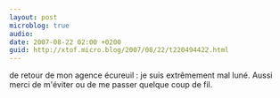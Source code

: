 ```yaml
---
layout: post
microblog: true
audio: 
date: 2007-08-22 02:00 +0200
guid: http://xtof.micro.blog/2007/08/22/t220494422.html
---
```

de retour de mon agence écureuil : je suis extrêmement  mal luné. Aussi merci de m'éviter ou de me passer quelque coup de fil.
